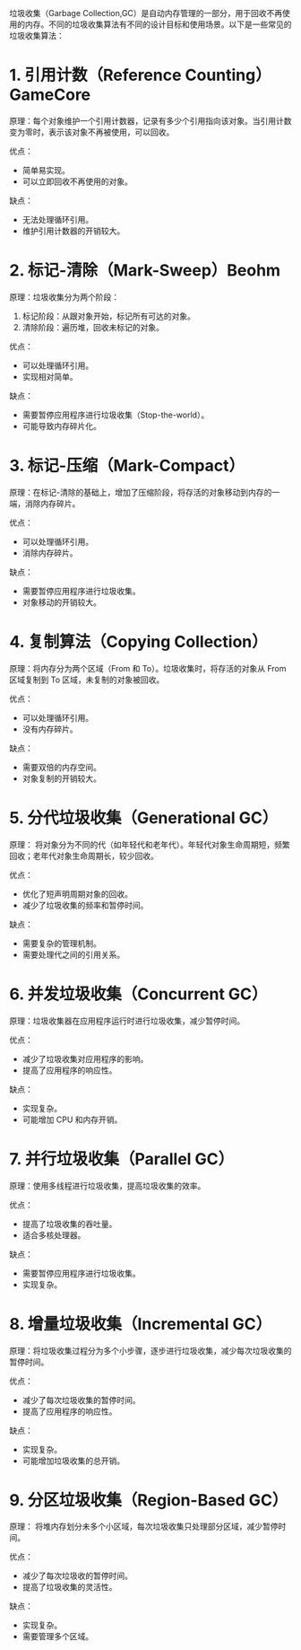 垃圾收集（Garbage Collection,GC）是自动内存管理的一部分，用于回收不再使用的内存。不同的垃圾收集算法有不同的设计目标和使用场景。以下是一些常见的垃圾收集算法：

# 1. 引用计数（Reference Counting）GameCore

原理：每个对象维护一个引用计数器，记录有多少个引用指向该对象。当引用计数变为零时，表示该对象不再被使用，可以回收。

优点：

- 简单易实现。
- 可以立即回收不再使用的对象。

缺点：

- 无法处理循环引用。
- 维护引用计数器的开销较大。

# 2. 标记-清除（Mark-Sweep）Beohm

原理：垃圾收集分为两个阶段：

1. 标记阶段：从跟对象开始，标记所有可达的对象。
2. 清除阶段：遍历堆，回收未标记的对象。

优点：

- 可以处理循环引用。
- 实现相对简单。

缺点：

- 需要暂停应用程序进行垃圾收集（Stop-the-world）。
- 可能导致内存碎片化。

# 3. 标记-压缩（Mark-Compact）

原理：在标记-清除的基础上，增加了压缩阶段，将存活的对象移动到内存的一端，消除内存碎片。

优点：

- 可以处理循环引用。
- 消除内存碎片。

缺点：

- 需要暂停应用程序进行垃圾收集。
- 对象移动的开销较大。

# 4. 复制算法（Copying Collection）

原理：将内存分为两个区域（From 和 To）。垃圾收集时，将存活的对象从 From 区域复制到 To 区域，未复制的对象被回收。

优点：

- 可以处理循环引用。
- 没有内存碎片。

缺点：

- 需要双倍的内存空间。
- 对象复制的开销较大。

# 5. 分代垃圾收集（Generational GC）

原理： 将对象分为不同的代（如年轻代和老年代）。年轻代对象生命周期短，频繁回收；老年代对象生命周期长，较少回收。

优点：

- 优化了短声明周期对象的回收。
- 减少了垃圾收集的频率和暂停时间。

缺点：

- 需要复杂的管理机制。
- 需要处理代之间的引用关系。

# 6. 并发垃圾收集（Concurrent GC）

原理：垃圾收集器在应用程序运行时进行垃圾收集，减少暂停时间。

优点：

- 减少了垃圾收集对应用程序的影响。
- 提高了应用程序的响应性。

缺点：

- 实现复杂。
- 可能增加 CPU 和内存开销。

# 7. 并行垃圾收集（Parallel GC）

原理：使用多线程进行垃圾收集，提高垃圾收集的效率。

优点：

- 提高了垃圾收集的吞吐量。
- 适合多核处理器。

缺点：

- 需要暂停应用程序进行垃圾收集。
- 实现复杂。

# 8. 增量垃圾收集（Incremental GC）

原理：将垃圾收集过程分为多个小步骤，逐步进行垃圾收集，减少每次垃圾收集的暂停时间。

优点：

- 减少了每次垃圾收集的暂停时间。
- 提高了应用程序的响应性。

缺点：

- 实现复杂。
- 可能增加垃圾收集的总开销。

# 9. 分区垃圾收集（Region-Based GC）

原理： 将堆内存划分未多个小区域，每次垃圾收集只处理部分区域，减少暂停时间。

优点：

- 减少了每次垃圾收的暂停时间。
- 提高了垃圾收集的灵活性。

缺点：

- 实现复杂。
- 需要管理多个区域。
